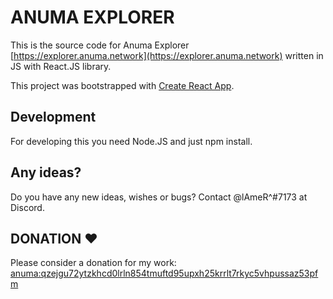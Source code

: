 # ANUMA EXPLORER

This is the source code for Anuma Explorer [https://explorer.anuma.network](https://explorer.anuma.network) written in JS with React.JS library.

This project was bootstrapped with [Create React App](https://github.com/facebook/create-react-app).

## Development

For developing this you need Node.JS and just npm install.

## Any ideas?

Do you have any new ideas, wishes or bugs? Contact @lAmeR^#7173 at Discord.

## DONATION ♥

Please consider a donation for my work: [anuma:qzejgu72ytzkhcd0lrln854tmuftd95upxh25krrlt7rkyc5vhpussaz53pfm](https://explorer.anuma.network/addresses/anuma:qzejgu72ytzkhcd0lrln854tmuftd95upxh25krrlt7rkyc5vhpussaz53pfm)
